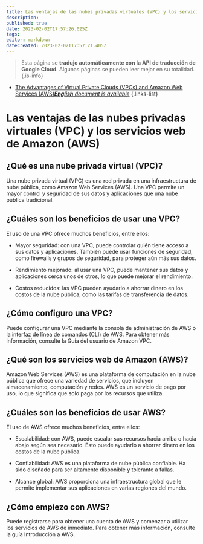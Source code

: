 ```yaml
---
title: Las ventajas de las nubes privadas virtuales (VPC) y los servicios web de Amazon (AWS)
description: 
published: true
date: 2023-02-02T17:57:26.025Z
tags: 
editor: markdown
dateCreated: 2023-02-02T17:57:21.405Z
---
```


> Esta página se **tradujo automáticamente con la API de traducción de Google Cloud**.
Algunas páginas se pueden leer mejor en su totalidad.{.is-info}



- [The Advantages of Virtual Private Clouds (VPCs) and Amazon Web Services (AWS)***English** document is available*](/en/Knowledge-base/Common/the-advantages-of-virtual-private-clouds-vpcs-and-amazon-web-services-aws)
{.links-list}


# Las ventajas de las nubes privadas virtuales (VPC) y los servicios web de Amazon (AWS)

## ¿Qué es una nube privada virtual (VPC)?

Una nube privada virtual (VPC) es una red privada en una infraestructura de nube pública, como Amazon Web Services (AWS). Una VPC permite un mayor control y seguridad de sus datos y aplicaciones que una nube pública tradicional.

## ¿Cuáles son los beneficios de usar una VPC?

El uso de una VPC ofrece muchos beneficios, entre ellos:

- Mayor seguridad: con una VPC, puede controlar quién tiene acceso a sus datos y aplicaciones. También puede usar funciones de seguridad, como firewalls y grupos de seguridad, para proteger aún más sus datos.

- Rendimiento mejorado: al usar una VPC, puede mantener sus datos y aplicaciones cerca unos de otros, lo que puede mejorar el rendimiento.

- Costos reducidos: las VPC pueden ayudarlo a ahorrar dinero en los costos de la nube pública, como las tarifas de transferencia de datos.

## ¿Cómo configuro una VPC?

Puede configurar una VPC mediante la consola de administración de AWS o la interfaz de línea de comandos (CLI) de AWS. Para obtener más información, consulte la Guía del usuario de Amazon VPC.

## ¿Qué son los servicios web de Amazon (AWS)?

Amazon Web Services (AWS) es una plataforma de computación en la nube pública que ofrece una variedad de servicios, que incluyen almacenamiento, computación y redes. AWS es un servicio de pago por uso, lo que significa que solo paga por los recursos que utiliza.

## ¿Cuáles son los beneficios de usar AWS?

El uso de AWS ofrece muchos beneficios, entre ellos:

- Escalabilidad: con AWS, puede escalar sus recursos hacia arriba o hacia abajo según sea necesario. Esto puede ayudarlo a ahorrar dinero en los costos de la nube pública.

- Confiabilidad: AWS es una plataforma de nube pública confiable. Ha sido diseñado para ser altamente disponible y tolerante a fallas.

- Alcance global: AWS proporciona una infraestructura global que le permite implementar sus aplicaciones en varias regiones del mundo.

## ¿Cómo empiezo con AWS?

Puede registrarse para obtener una cuenta de AWS y comenzar a utilizar los servicios de AWS de inmediato. Para obtener más información, consulte la guía Introducción a AWS.